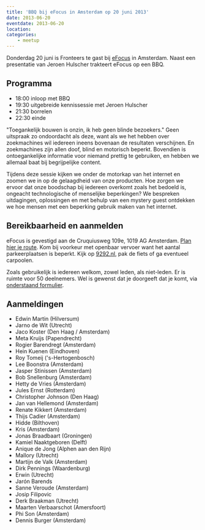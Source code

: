 ```yaml
---
title: 'BBQ bij eFocus in Amsterdam op 20 juni 2013'
date: 2013-06-20
eventdate: 2013-06-20
location:
categories:
    - meetup
---
```


Donderdag 20 juni is Fronteers te gast bij [eFocus](http://www.efocus.nl/) in Amsterdam. Naast een
presentatie van Jeroen Hulscher trakteert eFocus op een BBQ.

## Programma

-   18:00 inloop met BBQ
-   19:30 uitgebreide kennissessie met Jeroen Hulscher
-   21:30 borrelen
-   22:30 einde

"Toegankelijk bouwen is onzin, ik heb geen blinde bezoekers." Geen uitspraak zo ondoordacht als deze, want als we het hebben over zoekmachines wil iedereen ineens bovenaan de resultaten verschijnen. En zoekmachines zijn allen doof, blind en motorisch beperkt. Bovendien is ontoegankelijke informatie voor niemand prettig te gebruiken, en hebben we allemaal baat bij begrijpelijke content.

Tijdens deze sessie kijken we onder de motorkap van het internet en zoomen we in op de gelaagdheid van onze producten. Hoe zorgen we ervoor dat onze boodschap bij iedereen overkomt zoals het bedoeld is, ongeacht technologische of menselijke beperkingen? We bespreken uitdagingen, oplossingen en met behulp van een mystery guest ontdekken we hoe mensen met een beperking gebruik maken van het internet.

## Bereikbaarheid en aanmelden

eFocus is gevestigd aan de Cruquiusweg 109e, 1019 AG Amsterdam. [Plan hier je route](http://www.efocus.nl/contact/route/amsterdam.aspx). Kom bij voorkeur met openbaar vervoer want het aantal parkeerplaatsen is beperkt. Kijk op [9292.nl](http://9292.nl/), pak de fiets of ga eventueel carpoolen.

Zoals gebruikelijk is iedereen welkom, zowel leden, als niet-leden. Er is ruimte voor 50 deelnemers. Wel is gewenst dat je doorgeeft dat je komt, via [onderstaand formulier](#formulier-1).

## Aanmeldingen

-   Edwin Martin (Hilversum)
-   Jarno de Wit (Utrecht)
-   Jaco Koster (Den Haag / Amsterdam)
-   Meta Kruijs (Papendrecht)
-   Rogier Barendregt (Amsterdam)
-   Hein Kuenen (Eindhoven)
-   Roy Tomeij ('s-Hertogenbosch)
-   Lee Boonstra (Amsterdam)
-   Jasper Stinissen (Amsterdam)
-   Bob Snellenburg (Amsterdam)
-   Hetty de Vries (Amsterdam)
-   Jules Ernst (Rotterdam)
-   Christopher Johnson (Den Haag)
-   Jan van Hellemond (Amsterdam)
-   Renate Kikkert (Amsterdam)
-   Thijs Cadier (Amsterdam)
-   Hidde (Bilthoven)
-   Kris (Amsterdam)
-   Jonas Braadbaart (Groningen)
-   Kamiel Naaktgeboren (Delft)
-   Anique de Jong (Alphen aan den Rijn)
-   Mallory (Utrecht)
-   Martijn de Valk (Amsterdam)
-   Dirk Pennings (Waardenburg)
-   Erwin (Utrecht)
-   Jarón Barends
-   Sanne Veroude (Amsterdam)
-   Josip Filipovic
-   Derk Braakman (Utrecht)
-   Maarten Verbaarschot (Amersfoort)
-   Phi Son (Amsterdam)
-   Dennis Burger (Amsterdam)
